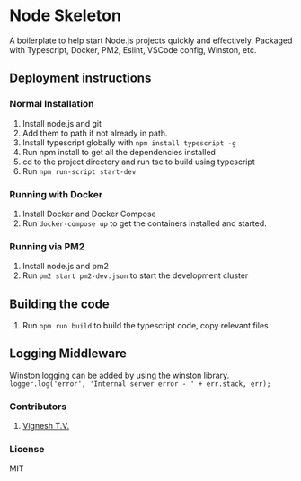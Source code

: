 # Node Skeleton

A boilerplate to help start Node.js projects quickly and effectively. Packaged with Typescript, Docker, PM2, Eslint, VSCode config, Winston, etc.

## Deployment instructions

### Normal Installation

1. Install node.js and git
2. Add them to path if not already in path.
3. Install typescript globally with `npm install typescript -g`
4. Run npm install to get all the dependencies installed
5. cd to the project directory and run tsc to build using typescript
6. Run `npm run-script start-dev`

### Running with Docker

1. Install Docker and Docker Compose
2. Run `docker-compose up` to get the containers installed and started.

### Running via PM2

1. Install node.js and pm2
2. Run `pm2 start pm2-dev.json` to start the development cluster

## Building the code

1. Run `npm run build` to build the typescript code, copy relevant files

## Logging Middleware

Winston logging can be added by using the winston library.
`logger.log('error', 'Internal server error - ' + err.stack, err);`

### Contributors

1. <a href="https://github.com/tvvignesh">Vignesh T.V.</a>

### License

MIT
